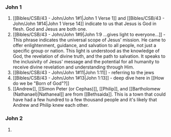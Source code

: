 ### John 1
1. [[Bibles/CSB/43 - John/John 1#1|John 1 Verse 1]] and [[Bibles/CSB/43 - John/John 1#14|John 1 Verse 14]] indicate to us that Jesus is God in flesh. God and Jesus are both one.
2. [[Bibles/CSB/43 - John/John 1#9|John 1:9 ...gives light to everyone...]] - This phrase indicates the universal scope of Jesus' mission. He came to offer enlightenment, guidance, and salvation to all people, not just a specific group or nation. This light is understood as the knowledge of God, the revelation of divine truth, and the path to salvation. It speaks to the inclusivity of Jesus' message and the potential for all humanity to receive divine revelation and understanding through Him.
3. [[Bibles/CSB/43 - John/John 1#11|John 1:11]] - referring to the jews
4. [[Bibles/CSB/43 - John/John 1#13|John 1:13]] - deep dive here in [[How do we be "Born of God"?]]
5. [[Andrew]], [[Simon Peter (or Cephas)]], [[Philip]], and [[Bartholomew (Nathanael)|Nathaneal]] are from [[Bethsaida]]. This is a town that could have had a few hundred to a few thousand people and it's likely that Andrew and Philip knew each other.

### John 2
1. 